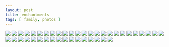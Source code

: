 ```yaml
---
layout: post
title: enchantments
tags: [ family, photos ]
---
```


<div class="fotorama" data-allowfullscreen="true">
<!--https://photos.app.goo.gl/eQBgaksZnxwRHRau7-->
    <img src="https://images.northbriton.net/cdn-cgi/image/width=800/https://images.northbriton.net/AP1GczMQqASuMUXSxXr93O99DwI-q9R5fp-TTxReuISN7snbe3EieF8RHcrOW7ZQoPnZGutHjGolgkx17_ICmETz4GSFCVKa5QMcNQBvHlMrbeXS2rvAHKl4" data-full="https://images.northbriton.net/AP1GczMQqASuMUXSxXr93O99DwI-q9R5fp-TTxReuISN7snbe3EieF8RHcrOW7ZQoPnZGutHjGolgkx17_ICmETz4GSFCVKa5QMcNQBvHlMrbeXS2rvAHKl4">
    <img src="https://images.northbriton.net/cdn-cgi/image/width=800/https://images.northbriton.net/AP1GczM3ZWJ-4GpwDXT58mz87DzB1PKgxmAacJH7mcYcfzM3cDf60wSvtpEpsdP0Sfnmt8NFFQnRN62OHufNuJxRc6u1wil4uC5P5zL934goVsQtE4RJquY6" data-full="https://images.northbriton.net/AP1GczM3ZWJ-4GpwDXT58mz87DzB1PKgxmAacJH7mcYcfzM3cDf60wSvtpEpsdP0Sfnmt8NFFQnRN62OHufNuJxRc6u1wil4uC5P5zL934goVsQtE4RJquY6">
    <img src="https://images.northbriton.net/cdn-cgi/image/width=800/https://images.northbriton.net/AP1GczN9UGZG2mc0osIhP_G1S1EMDD2cfyNf-Y40fxCd5ibIwyWNy5MLAxLqH4DJP3TN9ZkhnMlYy3kAZ-Nj7JO8ElcYZVucogBkHdnuhi1-GUUb60Wx7Q-n" data-full="https://images.northbriton.net/AP1GczN9UGZG2mc0osIhP_G1S1EMDD2cfyNf-Y40fxCd5ibIwyWNy5MLAxLqH4DJP3TN9ZkhnMlYy3kAZ-Nj7JO8ElcYZVucogBkHdnuhi1-GUUb60Wx7Q-n">
    <img src="https://images.northbriton.net/cdn-cgi/image/width=800/https://images.northbriton.net/AP1GczOjE3YD5dbOTO-2nQFpRv8PLdLOsmF9ObjmneqY33ON3EJwRHOTR5Axq_-dCuw5oyXeVQSGpQsXRauRmFoyxZ1PhSh6bGCITutbPliEoVeztSQSiMHe" data-full="https://images.northbriton.net/AP1GczOjE3YD5dbOTO-2nQFpRv8PLdLOsmF9ObjmneqY33ON3EJwRHOTR5Axq_-dCuw5oyXeVQSGpQsXRauRmFoyxZ1PhSh6bGCITutbPliEoVeztSQSiMHe">
    <img src="https://images.northbriton.net/cdn-cgi/image/width=800/https://images.northbriton.net/AP1GczNbaFlCMjmpunQkpTZkNmGj15MtH74bRLSSnXl4V1HWgTUzZKuGmZxumlG4_fLE_t-L0pfOMyobRhwj2yYLjI-sMZdaziT3WPqxB8xWDgvFb9JeIS16" data-full="https://images.northbriton.net/AP1GczNbaFlCMjmpunQkpTZkNmGj15MtH74bRLSSnXl4V1HWgTUzZKuGmZxumlG4_fLE_t-L0pfOMyobRhwj2yYLjI-sMZdaziT3WPqxB8xWDgvFb9JeIS16">
    <img src="https://images.northbriton.net/cdn-cgi/image/width=800/https://images.northbriton.net/AP1GczM_Ib_T-C1myj-70w4AZsWydB4XMK7SoT5912nME4SNyPC_c7dA3-7wfs5UELtR0_M6y2nZNI-CkoT8cXrjvaY1umT-rgCJWGuaqBBC_Ba86hdm2FrI" data-full="https://images.northbriton.net/AP1GczM_Ib_T-C1myj-70w4AZsWydB4XMK7SoT5912nME4SNyPC_c7dA3-7wfs5UELtR0_M6y2nZNI-CkoT8cXrjvaY1umT-rgCJWGuaqBBC_Ba86hdm2FrI">
    <img src="https://images.northbriton.net/cdn-cgi/image/width=800/https://images.northbriton.net/AP1GczMlut9Q57w_UCg2mXXMEUHj6Pl8NKgR153UojnNTG8mdSOjuLWqt-UCGXpaxPDqkuKqTY9a3vJ9v3_UZdllyTJvxK7CDVBWNnaT69tiAHjiTXIOfPMa" data-full="https://images.northbriton.net/AP1GczMlut9Q57w_UCg2mXXMEUHj6Pl8NKgR153UojnNTG8mdSOjuLWqt-UCGXpaxPDqkuKqTY9a3vJ9v3_UZdllyTJvxK7CDVBWNnaT69tiAHjiTXIOfPMa">
    <img src="https://images.northbriton.net/cdn-cgi/image/width=800/https://images.northbriton.net/AP1GczNuI7hTpeCplxeZaQzSHjYPc8KTiVJ9buxKGJFGE1pvj5HKJohmavYiTDd_or2N2ZGic-2Q6rd5w_FOx962h3kX3MFb534j4zZc3QNgNaToRHMOWNjd" data-full="https://images.northbriton.net/AP1GczNuI7hTpeCplxeZaQzSHjYPc8KTiVJ9buxKGJFGE1pvj5HKJohmavYiTDd_or2N2ZGic-2Q6rd5w_FOx962h3kX3MFb534j4zZc3QNgNaToRHMOWNjd">
    <img src="https://images.northbriton.net/cdn-cgi/image/width=800/https://images.northbriton.net/AP1GczP5_XQVT4LlfBNV7Lj4OVvIJQ5NOOXpe0v5oWJ1fhIHiQGs1F1ICJtE4gtaLGO03f2vslPFkgYvNRpXMJYuShwHsPkNEPzmZqmwJVUoiheeL6bZ2yvW" data-full="https://images.northbriton.net/AP1GczP5_XQVT4LlfBNV7Lj4OVvIJQ5NOOXpe0v5oWJ1fhIHiQGs1F1ICJtE4gtaLGO03f2vslPFkgYvNRpXMJYuShwHsPkNEPzmZqmwJVUoiheeL6bZ2yvW">
    <img src="https://images.northbriton.net/cdn-cgi/image/width=800/https://images.northbriton.net/AP1GczNftH6YFPIRAx4NN9d_vP3Hs07g5jDhFpX4zoJc2--7Gaov4DUGcJJ0z4stMSFYJKYnvtQUEYrEJBJygRX5ReLoDxB4LFH4BEkxtKSYZpO88tFE4ybL" data-full="https://images.northbriton.net/AP1GczNftH6YFPIRAx4NN9d_vP3Hs07g5jDhFpX4zoJc2--7Gaov4DUGcJJ0z4stMSFYJKYnvtQUEYrEJBJygRX5ReLoDxB4LFH4BEkxtKSYZpO88tFE4ybL">
    <img src="https://images.northbriton.net/cdn-cgi/image/width=800/https://images.northbriton.net/AP1GczN-D5Zyr4z1ujqAIMfAkXhH6CaqfJV9hduk3hPJHjhQB6LS34USWgZ7M37Qf5Ztkttz1nVJsjsjdTzaLEo7t9jVEWDwKcK7irleVHfiyLncLrd4QciF" data-full="https://images.northbriton.net/AP1GczN-D5Zyr4z1ujqAIMfAkXhH6CaqfJV9hduk3hPJHjhQB6LS34USWgZ7M37Qf5Ztkttz1nVJsjsjdTzaLEo7t9jVEWDwKcK7irleVHfiyLncLrd4QciF">
    <img src="https://images.northbriton.net/cdn-cgi/image/width=800/https://images.northbriton.net/AP1GczP3a47F56FWA6IAOlHg5XZV6m70ovdEnBHaq9Z8Du5RA6EMxLZRnNir93W2j39BguservNwqqzLthmGjuDx_A4mg1rhXFx9LbDOrfdkVuEj2gUcR7uD" data-full="https://images.northbriton.net/AP1GczP3a47F56FWA6IAOlHg5XZV6m70ovdEnBHaq9Z8Du5RA6EMxLZRnNir93W2j39BguservNwqqzLthmGjuDx_A4mg1rhXFx9LbDOrfdkVuEj2gUcR7uD">
    <img src="https://images.northbriton.net/cdn-cgi/image/width=800/https://images.northbriton.net/AP1GczMGgt8RFuy6yT7lATsQugU9bdYHuHv0hb6VbFA1HFXSY9z5Lp0hfPqMd8sdBMEykwYNiYCvPGp2fU8IzbeFr8SEOIZmAt-Y2FxF5zZQtEcEm5vPQjmR" data-full="https://images.northbriton.net/AP1GczMGgt8RFuy6yT7lATsQugU9bdYHuHv0hb6VbFA1HFXSY9z5Lp0hfPqMd8sdBMEykwYNiYCvPGp2fU8IzbeFr8SEOIZmAt-Y2FxF5zZQtEcEm5vPQjmR">
    <img src="https://images.northbriton.net/cdn-cgi/image/width=800/https://images.northbriton.net/AP1GczNEDF_CU7b3fDuzTHm64g5_8ORqKCFcDM_7g_saPS3mOsnpbGlyoyiRp1fVEUzbwmOtU7ccLgJlSe4eX-puLHs-a7mJ8fkrXp8PavNge9qpHzcS2Dco" data-full="https://images.northbriton.net/AP1GczNEDF_CU7b3fDuzTHm64g5_8ORqKCFcDM_7g_saPS3mOsnpbGlyoyiRp1fVEUzbwmOtU7ccLgJlSe4eX-puLHs-a7mJ8fkrXp8PavNge9qpHzcS2Dco">
    <img src="https://images.northbriton.net/cdn-cgi/image/width=800/https://images.northbriton.net/AP1GczO_2Cek-YCfXgnLEqU8GFtntEsm1hM7K43rr9Y56p7GvbRrJ5UwNCMT8wquHDD_IGhujujrLOWZN4QIJfPfP3APb9jKVmUuYHune2lBJHsEomkCi0_D" data-full="https://images.northbriton.net/AP1GczO_2Cek-YCfXgnLEqU8GFtntEsm1hM7K43rr9Y56p7GvbRrJ5UwNCMT8wquHDD_IGhujujrLOWZN4QIJfPfP3APb9jKVmUuYHune2lBJHsEomkCi0_D">
    <img src="https://images.northbriton.net/cdn-cgi/image/width=800/https://images.northbriton.net/AP1GczMnQNPyyaP9MojNn47OL-84x0yUwPWLgPvH57W1f4zn2QiiKSb0HtjhrfBZgrPi-VGw-RtYippkPp2wcXkTlKqf7cxNqjo2r2kXzbwYi4WrcVCW6iJY" data-full="https://images.northbriton.net/AP1GczMnQNPyyaP9MojNn47OL-84x0yUwPWLgPvH57W1f4zn2QiiKSb0HtjhrfBZgrPi-VGw-RtYippkPp2wcXkTlKqf7cxNqjo2r2kXzbwYi4WrcVCW6iJY">
    <img src="https://images.northbriton.net/cdn-cgi/image/width=800/https://images.northbriton.net/AP1GczP_knBwFc36RoYCbKDoJwBxu-V6uk0Lb2umt_dAHGUcyJ_4s7yrn1VTon3MphktQvcNqNrAcsumB_yMrHvlnsQd6ZtZa3XE0OKj__h4YqUAnpyqlIsV" data-full="https://images.northbriton.net/AP1GczP_knBwFc36RoYCbKDoJwBxu-V6uk0Lb2umt_dAHGUcyJ_4s7yrn1VTon3MphktQvcNqNrAcsumB_yMrHvlnsQd6ZtZa3XE0OKj__h4YqUAnpyqlIsV">
    <img src="https://images.northbriton.net/cdn-cgi/image/width=800/https://images.northbriton.net/AP1GczMGWfIWzWEpEl8uszj_E_HiYzWfFlajJBmgo6MktqTIIAqv2wA9IrKSa2wsgE6JhnIS7-GJcwfy7D5Ib3YW5K95KlHw8M6rxxtVOTEG1uP2i7PfahCW" data-full="https://images.northbriton.net/AP1GczMGWfIWzWEpEl8uszj_E_HiYzWfFlajJBmgo6MktqTIIAqv2wA9IrKSa2wsgE6JhnIS7-GJcwfy7D5Ib3YW5K95KlHw8M6rxxtVOTEG1uP2i7PfahCW">
    <img src="https://images.northbriton.net/cdn-cgi/image/width=800/https://images.northbriton.net/AP1GczOjq-ypuReSJrxLzXggREnj1wgvre3qj0yyB-_fc5zKCcBGzCIVFSZghEohk-f3eljM89Hej3tnTvx43Qba6UHsLYStT3jgXB_t64Z1nIArqT3z4qh1" data-full="https://images.northbriton.net/AP1GczOjq-ypuReSJrxLzXggREnj1wgvre3qj0yyB-_fc5zKCcBGzCIVFSZghEohk-f3eljM89Hej3tnTvx43Qba6UHsLYStT3jgXB_t64Z1nIArqT3z4qh1">
    <img src="https://images.northbriton.net/cdn-cgi/image/width=800/https://images.northbriton.net/AP1GczNbdzGAWL1D2il7eH2aAt0l6FjIQv5ClD7FwdGkYPNwNFSO7JB14SmPUafhFGnh-Itw5Hl0zuvgHPLwwo4SjzhgqW0tT42ElH8Gb2bB3AbSlxOf6RbN" data-full="https://images.northbriton.net/AP1GczNbdzGAWL1D2il7eH2aAt0l6FjIQv5ClD7FwdGkYPNwNFSO7JB14SmPUafhFGnh-Itw5Hl0zuvgHPLwwo4SjzhgqW0tT42ElH8Gb2bB3AbSlxOf6RbN">
    <img src="https://images.northbriton.net/cdn-cgi/image/width=800/https://images.northbriton.net/AP1GczN7KA0XX1mfJo13OSL0qvOoj0Tfn5WQKE4Q6zF5TvvretO8HbHKf7hJXceFvU-EP7hHjvlnAs4tUPGbQMHyB6ApG_ouen-x2qoJL8SsFdTylTNOBW3u" data-full="https://images.northbriton.net/AP1GczN7KA0XX1mfJo13OSL0qvOoj0Tfn5WQKE4Q6zF5TvvretO8HbHKf7hJXceFvU-EP7hHjvlnAs4tUPGbQMHyB6ApG_ouen-x2qoJL8SsFdTylTNOBW3u">
    <img src="https://images.northbriton.net/cdn-cgi/image/width=800/https://images.northbriton.net/AP1GczPo7ov6UgdOFuO9cFvIasd-d9qlXmDwkjX8OWUDfq7l_oGdWpgoLvCsQLo9A7CNZASRNiBl9yW8vQiNDIDxTCfxgueGeFlZOBxeJLMp1UefJKEkzqd4" data-full="https://images.northbriton.net/AP1GczPo7ov6UgdOFuO9cFvIasd-d9qlXmDwkjX8OWUDfq7l_oGdWpgoLvCsQLo9A7CNZASRNiBl9yW8vQiNDIDxTCfxgueGeFlZOBxeJLMp1UefJKEkzqd4">
    <img src="https://images.northbriton.net/cdn-cgi/image/width=800/https://images.northbriton.net/AP1GczNu7Eht0vcqcq0CGzlkLyFdA2YViOtkPEe0GMBHwBvFJSO_wNZnZRpRaOrWVYPFdo3De3SqxgCjRv_ADT3iTmlDE-Y3Ooms3PBti_xRc-NVt0cLxwIs" data-full="https://images.northbriton.net/AP1GczNu7Eht0vcqcq0CGzlkLyFdA2YViOtkPEe0GMBHwBvFJSO_wNZnZRpRaOrWVYPFdo3De3SqxgCjRv_ADT3iTmlDE-Y3Ooms3PBti_xRc-NVt0cLxwIs">
    <img src="https://images.northbriton.net/cdn-cgi/image/width=800/https://images.northbriton.net/AP1GczN6B-IqZ4YA92JUP64220oDCdwDsBPUOj2WyLBBpGL5xzrdeHGVs8Tb4Uhge4JbJ7k4-nUho51DGz7KSQWDTVEREiNy46HvtyNFidXH4r6JoQEhJzAY" data-full="https://images.northbriton.net/AP1GczN6B-IqZ4YA92JUP64220oDCdwDsBPUOj2WyLBBpGL5xzrdeHGVs8Tb4Uhge4JbJ7k4-nUho51DGz7KSQWDTVEREiNy46HvtyNFidXH4r6JoQEhJzAY">
    <img src="https://images.northbriton.net/cdn-cgi/image/width=800/https://images.northbriton.net/AP1GczOlAJyC3c2Alhgmfvm6rYnLX7_o1npNQ73vc-A-lzzRHGwUzCDIezcMwR9CO0JqJ7xZMfyQsHfHinjF0_IV6nGYQY68GSZ1RnmCNiVKF2PyXeaIsrbB" data-full="https://images.northbriton.net/AP1GczOlAJyC3c2Alhgmfvm6rYnLX7_o1npNQ73vc-A-lzzRHGwUzCDIezcMwR9CO0JqJ7xZMfyQsHfHinjF0_IV6nGYQY68GSZ1RnmCNiVKF2PyXeaIsrbB">
    <img src="https://images.northbriton.net/cdn-cgi/image/width=800/https://images.northbriton.net/AP1GczNe5V9HxBVpVBbaF4o3-3qFvdjXqWarjXm7M5Laz8xSAcUZ0cUESeapybrLIbh5iQldRVbt6mveYHHL1oRSEy8ErJnwLv0pQHhA0VEa-4RiTcNLDS0z" data-full="https://images.northbriton.net/AP1GczNe5V9HxBVpVBbaF4o3-3qFvdjXqWarjXm7M5Laz8xSAcUZ0cUESeapybrLIbh5iQldRVbt6mveYHHL1oRSEy8ErJnwLv0pQHhA0VEa-4RiTcNLDS0z">
    <img src="https://images.northbriton.net/cdn-cgi/image/width=800/https://images.northbriton.net/AP1GczM3j7Lk0xc8b164kXOZy96qP4L41F6PL-FM1mxEI7sFNbgLeJvrii2ht4ybl3oVPRMmXKemHDYo92pIHfMn6cPlNIF12sRWlRM6-RMtUEbKXYx2Q9aB" data-full="https://images.northbriton.net/AP1GczM3j7Lk0xc8b164kXOZy96qP4L41F6PL-FM1mxEI7sFNbgLeJvrii2ht4ybl3oVPRMmXKemHDYo92pIHfMn6cPlNIF12sRWlRM6-RMtUEbKXYx2Q9aB">
    <img src="https://images.northbriton.net/cdn-cgi/image/width=800/https://images.northbriton.net/AP1GczPRj-ghK4eCLe5RfLH6jcZLMzGDh0HTKxAAHe9i-ImQD2oie1fuNLazXC4aq4-AvOY9wpA198YJRC74TSA_sGIkwhIn5ciwjiDQtrDBmOhRk7v2rmjD" data-full="https://images.northbriton.net/AP1GczPRj-ghK4eCLe5RfLH6jcZLMzGDh0HTKxAAHe9i-ImQD2oie1fuNLazXC4aq4-AvOY9wpA198YJRC74TSA_sGIkwhIn5ciwjiDQtrDBmOhRk7v2rmjD">
    <img src="https://images.northbriton.net/cdn-cgi/image/width=800/https://images.northbriton.net/AP1GczO0-15hlCuuY_ovtFQirpKLHsgPhyDAAAM2eUt0vstc3w8mjipeOzP2frdH-D2r1K_DYsYaBpWGrYc39lHL2U5qua30s33AGIob4A5A52GQaFdYp8Ca" data-full="https://images.northbriton.net/AP1GczO0-15hlCuuY_ovtFQirpKLHsgPhyDAAAM2eUt0vstc3w8mjipeOzP2frdH-D2r1K_DYsYaBpWGrYc39lHL2U5qua30s33AGIob4A5A52GQaFdYp8Ca">
    <img src="https://images.northbriton.net/cdn-cgi/image/width=800/https://images.northbriton.net/AP1GczPlqmtKSPD_D5NnxpXhcagVyHIXw1HpSabZZC56XOywA0E24HK5qe1yjCKClLVk3X6WJLdqSHwwO6h5YuJYNAFCzExDT1FfK4FGU-5h3yOZVJICLmA6" data-full="https://images.northbriton.net/AP1GczPlqmtKSPD_D5NnxpXhcagVyHIXw1HpSabZZC56XOywA0E24HK5qe1yjCKClLVk3X6WJLdqSHwwO6h5YuJYNAFCzExDT1FfK4FGU-5h3yOZVJICLmA6">
    <img src="https://images.northbriton.net/cdn-cgi/image/width=800/https://images.northbriton.net/AP1GczMdQwHWVpiZZfBKZC0h8iWJcYMi5LgkeuHtuIOgiSSIPR59pJJKui1FeXv4g8vXz-PCxgPUIFY9RKyvZllsUaWAFZbjZhz-i3NpqAjZyGuSR7NxeCeM" data-full="https://images.northbriton.net/AP1GczMdQwHWVpiZZfBKZC0h8iWJcYMi5LgkeuHtuIOgiSSIPR59pJJKui1FeXv4g8vXz-PCxgPUIFY9RKyvZllsUaWAFZbjZhz-i3NpqAjZyGuSR7NxeCeM">
    <img src="https://images.northbriton.net/cdn-cgi/image/width=800/https://images.northbriton.net/AP1GczPBdVPziknUlGbnJHVk3TJSMwT6TGIbDVkAmFdc0gJyc64hbtPUfYpoIy6Qhajzj_P6dNk74yoYjR-JhOOYWpsNroPZg_LHNdJCBevyPTppDX6_zbuk" data-full="https://images.northbriton.net/AP1GczPBdVPziknUlGbnJHVk3TJSMwT6TGIbDVkAmFdc0gJyc64hbtPUfYpoIy6Qhajzj_P6dNk74yoYjR-JhOOYWpsNroPZg_LHNdJCBevyPTppDX6_zbuk">
    <img src="https://images.northbriton.net/cdn-cgi/image/width=800/https://images.northbriton.net/AP1GczN4uC9NRzpl_9ubHYlA__D7g4k-o_N3W2sylapVy5zGdKnEoeyMVHEPzliVoVn9Ll8N2iq92MZc67XQcNqh2GosdRk7jepHsEoCFLGpc0kjnDik2kHN" data-full="https://images.northbriton.net/AP1GczN4uC9NRzpl_9ubHYlA__D7g4k-o_N3W2sylapVy5zGdKnEoeyMVHEPzliVoVn9Ll8N2iq92MZc67XQcNqh2GosdRk7jepHsEoCFLGpc0kjnDik2kHN">
    <img src="https://images.northbriton.net/cdn-cgi/image/width=800/https://images.northbriton.net/AP1GczMXqazZAdB7LvDVCkeXn4-HYOVGO16aLcmJpON6i_4lcOunxOrIFfWCBrLF6jHKrZlnDh2cdaJSW1BGXFq6MdzsBddNdDo7tE7N9KyrmsNZ6uy7C4IT" data-full="https://images.northbriton.net/AP1GczMXqazZAdB7LvDVCkeXn4-HYOVGO16aLcmJpON6i_4lcOunxOrIFfWCBrLF6jHKrZlnDh2cdaJSW1BGXFq6MdzsBddNdDo7tE7N9KyrmsNZ6uy7C4IT">
    <img src="https://images.northbriton.net/cdn-cgi/image/width=800/https://images.northbriton.net/AP1GczMFB4swPbg_7m1n8f36hpBIbAMt7b7kP7ST0En_Y-Lx5Al8x1w4Ld4GkVQqNTBGtfbH2QQrN2gHxk4MVKENpFUtAe_AmIG-_i4BXXrs59cq4zqZcMYX" data-full="https://images.northbriton.net/AP1GczMFB4swPbg_7m1n8f36hpBIbAMt7b7kP7ST0En_Y-Lx5Al8x1w4Ld4GkVQqNTBGtfbH2QQrN2gHxk4MVKENpFUtAe_AmIG-_i4BXXrs59cq4zqZcMYX">
    <img src="https://images.northbriton.net/cdn-cgi/image/width=800/https://images.northbriton.net/AP1GczOGVxDMFNHIK0J3iAlpSq-TKVjYNMobnl5grR5MTwB2gE87FgMpTI4kmyPiTd-ci6LQRknpc3-YZ0INFOLCU2ye1z1yngRewAARz75NNrCm_4cQ73p8" data-full="https://images.northbriton.net/AP1GczOGVxDMFNHIK0J3iAlpSq-TKVjYNMobnl5grR5MTwB2gE87FgMpTI4kmyPiTd-ci6LQRknpc3-YZ0INFOLCU2ye1z1yngRewAARz75NNrCm_4cQ73p8">
    <img src="https://images.northbriton.net/cdn-cgi/image/width=800/https://images.northbriton.net/AP1GczPqeqHkuUgdkM-nVeJRX3zt9AbsIC75j2zoUMj9cuxZI1x7x7NqQkRDm5d5JhMkipe1mHw8-iVxZMPtBTKJHdDpyg2WlD8CkblNCk9lBw03tZDTcTLf" data-full="https://images.northbriton.net/AP1GczPqeqHkuUgdkM-nVeJRX3zt9AbsIC75j2zoUMj9cuxZI1x7x7NqQkRDm5d5JhMkipe1mHw8-iVxZMPtBTKJHdDpyg2WlD8CkblNCk9lBw03tZDTcTLf">
    <img src="https://images.northbriton.net/cdn-cgi/image/width=800/https://images.northbriton.net/AP1GczMPziCza8ch66watPUKWFvpD5VXDSyLtgfjXZwQLIaSOwS89jb2jAh6aYIOYeQU-sXqu13RI_SJmoaeEUi0wa2paef8ye6vHrxFaptp4rW2-ghUFGnf" data-full="https://images.northbriton.net/AP1GczMPziCza8ch66watPUKWFvpD5VXDSyLtgfjXZwQLIaSOwS89jb2jAh6aYIOYeQU-sXqu13RI_SJmoaeEUi0wa2paef8ye6vHrxFaptp4rW2-ghUFGnf">
    <img src="https://images.northbriton.net/cdn-cgi/image/width=800/https://images.northbriton.net/AP1GczMN45-JiJse_HZQtuwv-vnXPdXdngwZHJ5QIbNWiQkgqD9JbrHI1JPHfUqSm51R_p4nWb9HdD3-xpLQ2wPfod2xeJe2iSfxeiti_5Ed7z0fScGW56Nu" data-full="https://images.northbriton.net/AP1GczMN45-JiJse_HZQtuwv-vnXPdXdngwZHJ5QIbNWiQkgqD9JbrHI1JPHfUqSm51R_p4nWb9HdD3-xpLQ2wPfod2xeJe2iSfxeiti_5Ed7z0fScGW56Nu">
    <img src="https://images.northbriton.net/cdn-cgi/image/width=800/https://images.northbriton.net/AP1GczNkbx4tZkykjq-I0u8R-sihRJH2rhDSymgyQvycF3UTnJlivWX6N4CfrWdrOy6h5z3wSaW3Reqz9dAIWP4mowodq_Kb4QURm5aURLHciuYCs-GIvy7n" data-full="https://images.northbriton.net/AP1GczNkbx4tZkykjq-I0u8R-sihRJH2rhDSymgyQvycF3UTnJlivWX6N4CfrWdrOy6h5z3wSaW3Reqz9dAIWP4mowodq_Kb4QURm5aURLHciuYCs-GIvy7n">
    <img src="https://images.northbriton.net/cdn-cgi/image/width=800/https://images.northbriton.net/AP1GczNBYhpztq1pEsU_UuiFB8h7vSKsKb-3vDouuf_sU0jw1M76XEkUUjf6o04hG7ToWw9sLrwgUgTLpiIeHg5qlZyQzqMLsrTgfzxhxrSdk8MS7F5i-FT1" data-full="https://images.northbriton.net/AP1GczNBYhpztq1pEsU_UuiFB8h7vSKsKb-3vDouuf_sU0jw1M76XEkUUjf6o04hG7ToWw9sLrwgUgTLpiIeHg5qlZyQzqMLsrTgfzxhxrSdk8MS7F5i-FT1">
    <img src="https://images.northbriton.net/cdn-cgi/image/width=800/https://images.northbriton.net/AP1GczOUEY4v5IqsxHeAVkCHN07r_NHHgHq0nwfqNJ-LPYh3JwPX3DgW7wKETCzcUFF5-Je9hC0fh6A0FzybV5UYBSHioeZT2yejm4QljS5PNWZ0C0j2zfxL" data-full="https://images.northbriton.net/AP1GczOUEY4v5IqsxHeAVkCHN07r_NHHgHq0nwfqNJ-LPYh3JwPX3DgW7wKETCzcUFF5-Je9hC0fh6A0FzybV5UYBSHioeZT2yejm4QljS5PNWZ0C0j2zfxL">
</div>

